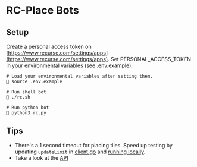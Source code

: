 # RC-Place Bots

## Setup
Create a personal access token on [https://www.recurse.com/settings/apps](https://www.recurse.com/settings/apps).  Set PERSONAL_ACCESS_TOKEN in your environmental variables (see .env.example).

```shell
# Load your environmental variables after setting them.
🎨 source .env.example

# Run shell bot
🎨 ./rc.sh

# Run python bot
🎨 python3 rc.py
```

## Tips
- There's a 1 second timeout for placing tiles. Speed up testing by updating `updateLimit` in [client.go](../client.go) and [running locally](../README.md#build-and-run).
- Take a look at the [API](../README.md#rest-api)
